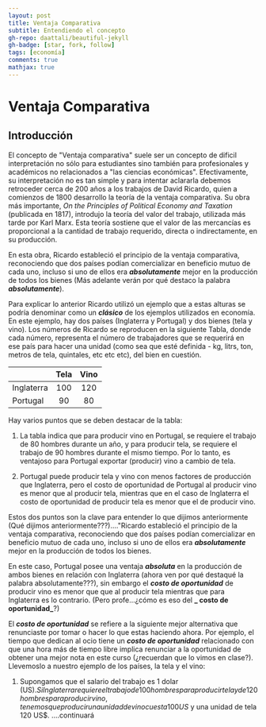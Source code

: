 ```yaml
---
layout: post
title: Ventaja Comparativa
subtitle: Entendiendo el concepto 
gh-repo: daattali/beautiful-jekyll
gh-badge: [star, fork, follow]
tags: [economía]
comments: true
mathjax: true
---
```

<script type="text/javascript" async
  src="https://cdn.mathjax.org/mathjax/latest/MathJax.js?config=TeX-MML-AM_CHTML">
</script>

# Ventaja Comparativa 

## Introducción
El concepto de "Ventaja comparativa" suele ser un concepto de dificil interpretación no sólo para estudiantes sino también para profesionales y académicos no relacionados a "las ciencias económicas". Efectivamente, su interpretación no es tan simple y para intentar aclararla debemos retroceder cerca de 200 años a los trabajos de David Ricardo, quien a comienzos de 1800 desarrollo la teoría de la ventaja comparativa. Su obra más importante, _On the Principles of Political Economy and Taxation_ (publicada en 1817), introdujo la teoría del valor del trabajo, utilizada más tarde por Karl Marx. Esta teoría sostiene que el valor de las mercancías es proporcional a la cantidad de trabajo requerido, directa o indirectamente, en su producción. 

En esta obra, Ricardo estableció el principio de la ventaja comparativa, reconociendo que dos países podían comercializar en beneficio mutuo de cada uno, incluso si uno de ellos era **_absolutamente_** mejor en la producción de todos los bienes (Más adelante verán por qué destaco la palabra **_absolutamente_**).

Para explicar lo anterior Ricardo utilizó un ejemplo que a estas alturas se podría denominar como un **_clásico_** de los ejemplos utilizados en economía. En este ejemplo, hay dos países (Inglaterra y Portugal) y dos bienes (tela y vino).  Los números de Ricardo se reproducen en la siguiente Tabla, donde cada número, representa el número de trabajadores que se requerirá en ese país para hacer una unidad (como sea que esté definida - kg, litrs, ton, metros de tela, quintales, etc etc etc), del bien en cuestión.


  
|             | Tela   | Vino   |
|-------------|:------:|:------:|
| Inglaterra  |  100   | 120    |
| Portugal    |   90   |  80    |



Hay varios puntos que se deben destacar de la tabla: 

1) La tabla indica que para producir vino en Portugal, se requiere el trabajo de 80 hombres durante un año, y para producir tela, se requiere el trabajo de 90 hombres durante el mismo tiempo. Por lo tanto, es ventajoso para Portugal exportar (producir) vino a cambio de tela. 

2) Portugal puede producir tela y vino con menos factores de producción que Inglaterra, pero el costo de oportunidad de Portugal al producir vino es menor que al producir tela, mientras que en el caso de Inglaterra el costo de oportunidad de producir tela es menor que el de producir vino.

Estos dos puntos son la clave para entender lo que dijimos anteriormente (Qué dijimos anteriormente???)...."Ricardo estableció el principio de la ventaja comparativa, reconociendo que dos países podían comercializar en beneficio mutuo de cada uno, incluso si uno de ellos era **_absolutamente_** mejor en la producción de todos los bienes.

En este caso, Portugal posee una ventaja **_absoluta_** en la producción de ambos bienes en relación con Inglaterra (ahora ven por qué destaqué la palabra absolutamente???), sin embargo el **_costo de oportunidad_** de producir vino es menor que que al producir tela mientras que para Inglaterra es lo contrario. (Pero profe...¿cómo es eso del **_ costo de oportunidad_**?)

El **_costo de oportunidad_** se refiere a la siguiente mejor alternativa que renunciaste por tomar o hacer lo que estas haciendo ahora. Por ejemplo, el tiempo que dedican al ocio tiene un **_costo de oportunidad_** relacionado con que una hora más de tiempo libre implica renunciar a la oportunidad de obtener una mejor nota en este curso (¿recuerdan que lo vimos en clase?). Llevemoslo a nuestro ejemplo de los países, la tela y el vino:

1) Supongamos que el salario del trabajo es 1 dolar (US$). Si Inglaterra requiere el trabajo de 100 hombres para producir tela y de 120 hombres para producir vino, tenemos que producir una unidad de vino cuesta 100 US$ y una unidad de tela 120 US$. ....continuará





 





